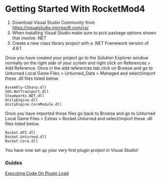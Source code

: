 # Getting Started With RocketMod4

  1. Download Visual Studio Community from https://visualstudio.microsoft.com/vs/
  2. When installing Visual Studio make sure to pick package options shown that involve .NET
  3. Create a new class library project with a .NET Framework version of 4.6.1
  
Once you have created your project go to the Solution Explorer window normally on the right side of your screen and right click on References > Add Reference. Once in the add references tab click on Browse and go to Unturned Local Game Files > Unturned_Data > Managed and select/import these .dll files listed below.

```
Assembly-CSharp.dll
SDG.NetTransport.dll
Steamworks.NET.dll
UnityEngine.dll
UnityEngine.CoreModule.dll
```

Once you have imported those files go back to Browse and go to Unturned Local Game Files > Extras > Rocket.Unturned and select/import these .dll files listed below.

```
Rocket.API.dll
Rocket.Unturned.dll
Rocket.Core.dll
```

You have now set up your very first plugin project in Visual Studio!

### Guides

[Executing Code On Plugin Load](ExecuteLoad.md)
